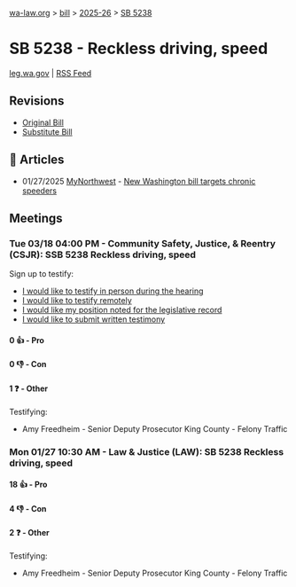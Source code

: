[wa-law.org](/) > [bill](/bill/) > [2025-26](/bill/2025-26/) > [SB 5238](/bill/2025-26/sb/5238/)

# SB 5238 - Reckless driving, speed
[leg.wa.gov](https://app.leg.wa.gov/billsummary?BillNumber=5238&Year=2025&Initiative=false) | [RSS Feed](./rss.xml)

## Revisions
* [Original Bill](1/)
* [Substitute Bill](S/)

## 📰 Articles
* 01/27/2025 [MyNorthwest](/org/mynorthwest/) - [New Washington bill targets chronic speeders](https://mynorthwest.com/mynorthwest-politics/washington-bill/4034935#:~:text=Senate%20Bill%205238)

## Meetings
### Tue 03/18 04:00 PM - Community Safety, Justice, & Reentry (CSJR): SSB 5238 Reckless driving, speed
Sign up to testify:
* [I would like to testify in person during the hearing](https://app.leg.wa.gov/csi/Testifier/Add?chamber=House&mId=33069&aId=165660&caId=26464&tId=1)
* [I would like to testify remotely](https://app.leg.wa.gov/csi/Testifier/Add?chamber=House&mId=33069&aId=165660&caId=26464&tId=2)
* [I would like my position noted for the legislative record](https://app.leg.wa.gov/csi/Testifier/Add?chamber=House&mId=33069&aId=165660&caId=26464&tId=3)
* [I would like to submit written testimony](https://app.leg.wa.gov/csi/Testifier/Add?chamber=House&mId=33069&aId=165660&caId=26464&tId=4)

#### 0 👍 - Pro

#### 0 👎 - Con

#### 1 ❓ - Other
Testifying:
* Amy Freedheim - Senior Deputy Prosecutor King County - Felony Traffic

### Mon 01/27 10:30 AM - Law & Justice (LAW): SB 5238 Reckless driving, speed
#### 18 👍 - Pro

#### 4 👎 - Con

#### 2 ❓ - Other
Testifying:
* Amy Freedheim - Senior Deputy Prosecutor King County - Felony Traffic
